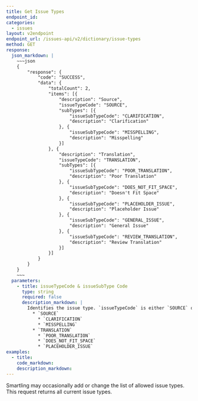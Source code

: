```yaml
---
title: Get Issue Types
endpoint_id:
categories:
  - issues
layout: v2endpoint
endpoint_url: /issues-api/v2/dictionary/issue-types
method: GET
response:
  json_markdown: |
    ~~~json
    {
        "response": {
            "code": "SUCCESS",
            "data": {
                "totalCount": 2,
                "items": [{
                    "description": "Source",
                    "issueTypeCode": "SOURCE",
                    "subTypes": [{
                        "issueSubTypeCode": "CLARIFICATION",
                        "description": "Clarification"
                    }, {
                        "issueSubTypeCode": "MISSPELLING",
                        "description": "Misspelling"
                    }]
                }, {
                    "description": "Translation",
                    "issueTypeCode": "TRANSLATION",
                    "subTypes": [{
                        "issueSubTypeCode": "POOR_TRANSLATION",
                        "description": "Poor Translation"
                    }, {
                        "issueSubTypeCode": "DOES_NOT_FIT_SPACE",
                        "description": "Doesn't Fit Space"
                    }, {
                        "issueSubTypeCode": "PLACEHOLDER_ISSUE",
                        "description": "Placeholder Issue"
                    }, {
                        "issueSubTypeCode": "GENERAL_ISSUE",
                        "description": "General Issue"
                    }, {
                        "issueSubTypeCode": "REVIEW_TRANSLATION",
                        "description": "Review Translation"
                    }]
                }]
            }
        }
    }
    ~~~
  parameters:
    - title: issueTypeCode & issueSubType Code
      type: string
      required: false
      description_markdown: |
        Identifies the issue type. `issueTypeCode` is either `SOURCE` or `TRANSLATION`. Each have their own set of `issueSubType` values:
          * `SOURCE`  
            * `CLARIFICATION`  
            * `MISSPELLING`  
          * `TRANSLATION`  
            * `POOR_TRANSLATION`  
            * `DOES_NOT_FIT_SPACE`  
            * `PLACEHOLDER_ISSUE`  
examples:
  - title:
    code_markdown:
    description_markdown:
---
```


Smartling may occasionally add or change the list of allowed issue types. This request returns all current issue types.
